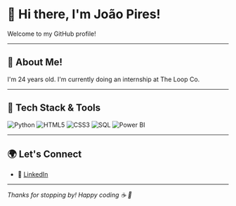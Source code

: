 # 👋 Hi there, I'm João Pires!

Welcome to my GitHub profile!

---

## 💬 About Me!

I'm 24 years old. I'm currently doing an internship at The Loop Co.

---

## 🧰 Tech Stack & Tools

<!-- You can add/remove icons based on your actual stack -->

![Python](https://img.shields.io/badge/-Python-3776AB?logo=python&logoColor=fff)
![HTML5](https://img.shields.io/badge/-HTML5-E34F26?logo=html5&logoColor=fff)
![CSS3](https://img.shields.io/badge/-CSS3-1572B6?logo=css3&logoColor=fff)
![SQL](https://img.shields.io/badge/-SQL-4479A1?logo=mysql&logoColor=fff)
![Power BI](https://img.shields.io/badge/-Power%20BI-F2C811?logo=powerbi&logoColor=000)

---

## 🌍 Let's Connect

- 💼 [LinkedIn](https://linkedin.com/in/joao-pj-pires)

---

_Thanks for stopping by! Happy coding ☕ 🚀_

